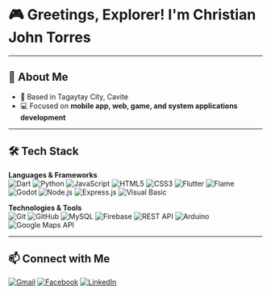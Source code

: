 # 🎮 Greetings, Explorer! I'm Christian John Torres

---

## 🌱 About Me
- 📍 Based in Tagaytay City, Cavite  
- 💻 Focused on **mobile app, web, game, and system applications development**  

---

## 🛠 Tech Stack  

**Languages & Frameworks**  
![Dart](https://img.shields.io/badge/Dart-0175C2?style=for-the-badge&logo=dart&logoColor=white)
![Python](https://img.shields.io/badge/Python-3776AB?style=for-the-badge&logo=python&logoColor=white)
![JavaScript](https://img.shields.io/badge/JavaScript-F7DF1E?style=for-the-badge&logo=javascript&logoColor=black)
![HTML5](https://img.shields.io/badge/HTML5-E34F26?style=for-the-badge&logo=html5&logoColor=white)
![CSS3](https://img.shields.io/badge/CSS3-1572B6?style=for-the-badge&logo=css3&logoColor=white)
![Flutter](https://img.shields.io/badge/Flutter-02569B?style=for-the-badge&logo=flutter&logoColor=white)
![Flame](https://img.shields.io/badge/Flame-orange?style=for-the-badge&logo=flame&logoColor=white)
![Godot](https://img.shields.io/badge/Godot-478CBF?style=for-the-badge&logo=godot-engine&logoColor=white)
![Node.js](https://img.shields.io/badge/Node.js-339933?style=for-the-badge&logo=node.js&logoColor=white)
![Express.js](https://img.shields.io/badge/Express.js-000000?style=for-the-badge&logo=express&logoColor=white)
![Visual Basic](https://img.shields.io/badge/Visual%20Basic-512BD4?style=for-the-badge&logo=.net&logoColor=white)

**Technologies & Tools**  
![Git](https://img.shields.io/badge/Git-F05032?style=for-the-badge&logo=git&logoColor=white)
![GitHub](https://img.shields.io/badge/GitHub-181717?style=for-the-badge&logo=github&logoColor=white)
![MySQL](https://img.shields.io/badge/MySQL-4479A1?style=for-the-badge&logo=mysql&logoColor=white)
![Firebase](https://img.shields.io/badge/Firebase-FFCA28?style=for-the-badge&logo=firebase&logoColor=black)
![REST API](https://img.shields.io/badge/REST-02569B?style=for-the-badge&logo=fastapi&logoColor=white)
![Arduino](https://img.shields.io/badge/Arduino-00979D?style=for-the-badge&logo=arduino&logoColor=white)
![Google Maps API](https://img.shields.io/badge/Google%20Maps-4285F4?style=for-the-badge&logo=googlemaps&logoColor=white)

---

## 📫 Connect with Me
[![Gmail](https://img.shields.io/badge/Gmail-D14836?style=for-the-badge&logo=gmail&logoColor=white)](mailto:christiantorres0418@gmail.com)
[![Facebook](https://img.shields.io/badge/Facebook-1877F2?style=for-the-badge&logo=facebook&logoColor=white)](https://www.facebook.com/christian.torreees)
[![LinkedIn](https://img.shields.io/badge/LinkedIn-0A66C2?style=for-the-badge&logo=linkedin&logoColor=white)](linkedin.com/in/christian-torres-7b45b4243)
